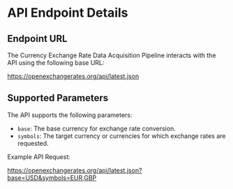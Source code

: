 # API Endpoint Details

## Endpoint URL

The Currency Exchange Rate Data Acquisition Pipeline interacts with the API using the following base URL:

https://openexchangerates.org/api/latest.json


## Supported Parameters

The API supports the following parameters:

- `base`: The base currency for exchange rate conversion.
- `symbols`: The target currency or currencies for which exchange rates are requested.

Example API Request:


https://openexchangerates.org/api/latest.json?base=USD&symbols=EUR,GBP